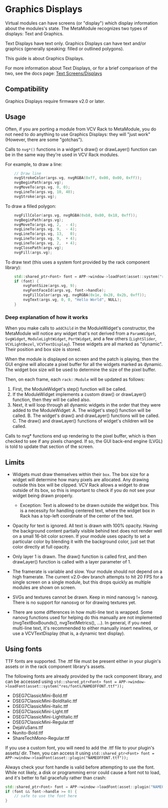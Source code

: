 # Graphics Displays

Virtual modules can have screens (or "display") which display information about
the modules's state. The MetaModule recognizes two types of displays: Text and
Graphics.

Text Displays have text only. Graphics Displays can have text and/or graphics
(generally speaking: filled or outlined polygons).

This guide is about Graphics Displays.

For more information about Text Displays, or for a brief comparison of the two,
see the docs page: [Text Screens/Displays](text-displays.md)

## Compatibility

Graphics Displays require firmware v2.0 or later.

## Usage

Often, if you are porting a module from VCV Rack to MetaModule, you do not need
to do anything to use Graphics Displays: they will "just work" (However, there
are some "gotchas").

Calls to `nvg*()` functions in a widget's draw() or drawLayer() function can be
in the same way they're used in VCV Rack modules.

For example, to draw a line:

```c++
    // Draw line
    nvgStrokeColor(args.vg, nvgRGBA(0xff, 0x00, 0x00, 0xff));
    nvgBeginPath(args.vg);
    nvgMoveTo(args.vg, 0, 0);
    nvgLineTo(args.vg, 10, 40);
    nvgStroke(args.vg);
```

To draw a filled polygon:

```c++
    nvgFillColor(args.vg, nvgRGBA(0xb8, 0x80, 0x18, 0xff));
    nvgBeginPath(args.vg);
    nvgMoveTo(args.vg, 2,  - 4);
    nvgLineTo(args.vg, 9,  - 4);
    nvgLineTo(args.vg, 13,   0);
    nvgLineTo(args.vg, 9,  + 4);
    nvgLineTo(args.vg, 2,  + 4);
    nvgClosePath(args.vg);
    nvgFill(args.vg);
```

To draw text (this uses a system font provided by the rack component library):

```c++
    std::shared_ptr<Font> font = APP->window->loadFont(asset::system("res/fonts/ShareTechMono-Regular.ttf"));
    if (font) {
        nvgFontSize(args.vg, 9);
        nvgFontFaceId(args.vg, font->handle);
        nvgFillColor(args.vg, nvgRGBA(0x1e, 0x28, 0x2b, 0xff));
        nvgText(args.vg, 0, 0, "Hello World", NULL);
    }

```

### Deep explanation of how it works

When you make calls to `addChild` in the ModuleWidget's constructor, the
MetaModule will notice any widget that's not derived from a `ParamWidget`,
`SvgWidget`, `ModuleLightWidget`, `PortWidget`, and a few others
(`LightSlider`, `VCVLightBezel`, `VCVTextDisplay`). These widgets are all
marked as "dynamic". Their position and box size is stored.

When the module is displayed on screen and the patch is playing, then the GUI
engine will allocate a pixel buffer for all the widgets marked as dynamic. The
widget box size will be used to determine the size of the pixel buffer.

Then, on each frame, each `rack::Module` will be updated as follows:
1. First, the ModuleWidget's step() function will be called. 
2. If the ModuleWidget implements a custom draw() or drawLayer() function, then
   they will be called also. 
3. Next, it will loop through all dynamic widgets in the order that they were
   added to the ModuleWidget: 
     A. The widget's step() function will be called.
     B. The widget's draw() and drawLayer() functions will be called. 
     C. The draw() and drawLayer() functions of widget's children will be called.

Calls to nvg* functions end up rendering to the pixel buffer, which is then
checked to see if any pixels changed. If so, the GUI back-end engine (LVGL) is
told to update that section of the screen.


## Limits

- Widgets must draw themselves within their `box`. The box size for a widget
  will determine how many pixels are allocated. Any drawing outside this box
  will be clipped. VCV Rack allows a widget to draw outside of its box, so this
  is important to check if you do not see your widget being drawn properly.
    - Exception: Text is allowed to be drawn outside the widget box. This
      is a necessity for handling centered text, where the widget box in Rack
      has a top-left coordinate of the center of the text.

- Opacity for text is ignored. All text is drawn with 100% opacity. Having the
  background content partially visible behind text does not render well on a
  small 16-bit color screen. If your module uses opacity to set a particular color
  by blending it with the background color, just set that color directly at 
  full opacity.

- Only layer 1 is drawn. The draw() function is called first, and then
  drawLayer() function is called with a layer parameter of 1.

- The framerate is variable and slow. Your module should not depend on a high
  framerate. The current v2.0-dev branch attempts to hit 20 FPS for a single
  screen on a single module, but this drops quickly as multiple modules are
  shown on screen. 

- SVGs and textures cannot be drawn. Keep in mind nanosvg != nanovg. There is
  no support for nanosvg or for drawing textures yet.

- There are some differences in how multi-line text is wrapped. Some nanovg
  functions used for helping do this manually are not implemented
  (nvgTextBoxBounds(), nvgTextMetrics(), ...). In general, if you need
  multi-line text, it's recommended to either manually insert newlines,
  or use a VCVTextDisplay (that is, a dynamic text display).


## Using fonts

TTF fonts are supported. The .ttf file must be present either in your plugin's
assets or in the rack component library's assets.

The following fonts are already provided by the rack component library, and can
be accessed using `std::shared_ptr<Font> font =
APP->window->loadFont(asset::system("res/fonts/NAMEOFFONT.ttf"));`

 - DSEG7ClassicMini-Bold.ttf
 - DSEG7ClassicMini-BoldItalic.ttf
 - DSEG7ClassicMini-Italic.ttf
 - DSEG7ClassicMini-Light.ttf
 - DSEG7ClassicMini-LightItalic.ttf
 - DSEG7ClassicMini-Regular.ttf
 - DejaVuSans.ttf
 - Nunito-Bold.ttf
 - ShareTechMono-Regular.ttf


If you use a custom font, you will need to add the .ttf file to your plugin's
assets/ dir. Then, you can access it using `std::shared_ptr<Font> font =
APP->window->loadFont(asset::plugin("NAMEOFFONT.ttf"));`

Always check your font handle is valid before attempting to use the font. While
not likely, a disk or programming error could cause a font not to load, and
it's better to fail gracefully rather than crash:

```c++
std::shared_ptr<Font> font = APP->window->loadFont(asset::plugin("NAMEOFFONT.ttf"));
if (font && font->handle >= 0) {
    // safe to use the font here
}
```

